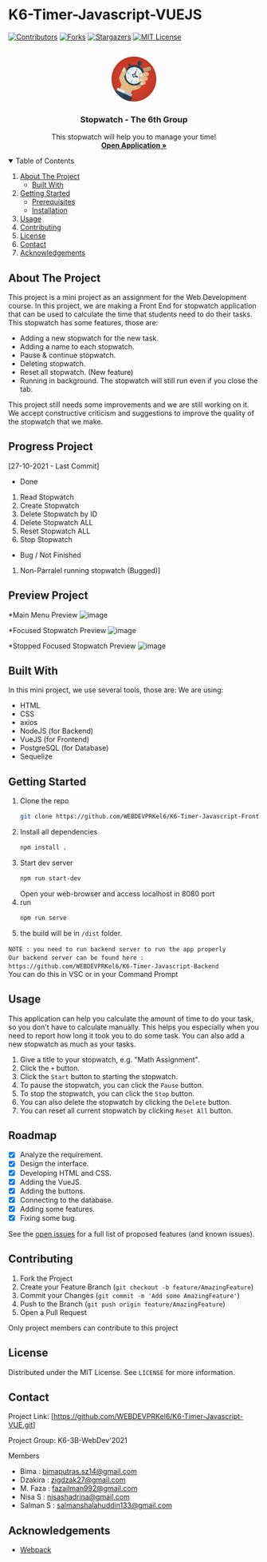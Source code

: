 <!-- PROJECT SHIELDS -->
# K6-Timer-Javascript-VUEJS 

[![Contributors][contributors-shield]][contributors-url]
[![Forks][forks-shield]][forks-url]
[![Stargazers][stars-shield]][stars-url]
[![MIT License][license-shield]][license-url]


<!-- Logo -->

<br />
<div align="center">
  <a href="https://github.com/WEBDEVPRKel6/K6-Timer-Javascript-VUE">
    <img src="icon.png" alt="Logo" width="90" height="90">
  </a>

  <h3 align="center">Stopwatch - The 6th Group</h3>

  <p align="center">
    This stopwatch will help you to manage your time!
    <br />
    <a href="https://github.com/WEBDEVPRKel6/K6-Timer-Javascript-VUE"><strong>Open Application »</strong></a>
    <br />
  </p>
</div>

<!-- TABLE OF CONTENTS -->
<details open="open">
  <summary>Table of Contents</summary>
  <ol>
    <li>
      <a href="#about-the-project">About The Project</a>
      <ul>
        <li><a href="#built-with">Built With</a></li>
      </ul>
    </li>
    <li>
      <a href="#getting-started">Getting Started</a>
      <ul>
        <li><a href="#prerequisites">Prerequisites</a></li>
        <li><a href="#installation">Installation</a></li>
      </ul>
    </li>
    <li><a href="#usage">Usage</a></li>
    <li><a href="#contributing">Contributing</a></li>
    <li><a href="#license">License</a></li>
    <li><a href="#contact">Contact</a></li>
    <li><a href="#acknowledgements">Acknowledgements</a></li>
  </ol>
</details>



<!-- ABOUT THE PROJECT -->
## About The Project

This project is a mini project as an assignment for the Web Development course. In this project, we are making a Front End for stopwatch application that can be used to calculate the time that students need to do their tasks. This stopwatch has some features, those are:

* Adding a new stopwatch for the new task.
* Adding a name to each stopwatch.
* Pause & continue stopwatch.
* Deleting stopwatch.
* Reset all stopwatch. (New feature)
* Running in background. The stopwatch will still run even if you close the tab.

This project still needs some improvements and we are still working on it. We accept constructive criticism and suggestions to improve the quality of the stopwatch that we make.

## Progress Project

[27-10-2021 - Last Commit]
* Done
1. Read Stopwatch
2. Create Stopwatch
3. Delete Stopwatch by ID
4. Delete Stopwatch ALL
5. Reset Stopwatch ALL
6. Stop Stopwatch

* Bug / Not Finished
1. Non-Parralel running stopwatch (Bugged)]

## Preview Project

*Main Menu Preview
![image](https://user-images.githubusercontent.com/61398214/139112022-776dd645-f45f-4773-852f-071675e4fb04.png)

*Focused Stopwatch Preview
![image](https://user-images.githubusercontent.com/61398214/139112144-e94ea85b-6f12-4866-81f6-4d988023f80b.png)

*Stopped Focused Stopwatch Preview
![image](https://user-images.githubusercontent.com/61398214/139112401-b1cb1d7e-0031-4544-85a4-f2ea23f23ea0.png)


## Built With

In this mini project, we use several tools, those are:
We are using:
* HTML
* CSS
* axios
* NodeJS (for Backend)
* VueJS (for Frontend)
* PostgreSQL (for Database)
* Sequelize

<!-- GETTING STARTED -->
## Getting Started

1. Clone the repo
     ```sh
	git clone https://github.com/WEBDEVPRKel6/K6-Timer-Javascript-Frontend.git
    ```
2. Install all dependencies
    ```sh
    npm install .
    ```
3. Start dev server
    ```sh
    npm run start-dev
    ```
    Open your web-browser and access localhost in 8080 port
4. run 
    ```sh
    npm run serve
    ```
5. the build will be in `/dist` folder.

`NOTE : you need to run backend server to run the app properly` </br>
`Our backend server can be found here : https://github.com/WEBDEVPRKel6/K6-Timer-Javascript-Backend` </br>
You can do this in VSC or in your Command Prompt

<!-- USAGE EXAMPLES -->
## Usage

This application can help you calculate the amount of time to do your task, so you don't have to calculate manually. This helps you especially when you need to report how long it took you to do some task. You can also add a new stopwatch as much as your tasks.
1. Give a title to your stopwatch, e.g. "Math Assignment".
2. Click the `+` button.
3. Click the `Start` button to starting the stopwatch.
4. To pause the stopwatch, you can click the `Pause` button.
5. To stop the stopwatch, you can click the `Stop` button.
6. You can also delete the stopwatch by clicking the `Delete` button.
7. You can reset all current stopwatch by clicking `Reset All` button.

<!-- ROADMAP -->
## Roadmap
- [x] Analyze the requirement.
- [x] Design the interface.
- [x] Developing HTML and CSS.
- [x] Adding the VueJS.
- [x] Adding the buttons.
- [x] Connecting to the database.
- [x] Adding some features.
- [x] Fixing some bug.  

See the [open issues](https://github.com/WEBDEVPRKel6/K6-Timer-Javascript-VUE/issues) for a full list of proposed features (and known issues).


<!-- CONTRIBUTING -->
## Contributing

1. Fork the Project
2. Create your Feature Branch (`git checkout -b feature/AmazingFeature`)
3. Commit your Changes (`git commit -m 'Add some AmazingFeature'`)
4. Push to the Branch (`git push origin feature/AmazingFeature`)
5. Open a Pull Request

Only project members can contribute to this project

<!-- LICENSE -->
## License

Distributed under the MIT License. See `LICENSE` for more information.

<!-- CONTACT -->
## Contact

Project Link: [https://github.com/WEBDEVPRKel6/K6-Timer-Javascript-VUE.git]

Project Group: K6-3B-WebDev'2021

Members
* Bima      : bimaputras.sz14@gmail.com
* Dzakira   : zigdzak27@gmail.com
* M. Faza   : fazailman992@gmail.com
* Nisa S    : nisashadrina@gmail.com
* Salman S  : salmanshalahuddin133@gmail.com

<!-- ACKNOWLEDGEMENTS -->
## Acknowledgements
* [Webpack](https://webpack.js.org/)

<!-- MARKDOWN LINKS & IMAGES -->
<!-- https://www.markdownguide.org/basic-syntax/#reference-style-links -->
[contributors-shield]: https://img.shields.io/github/contributors/WEBDEVPRKel6/K6-Timer-Javascript-VUE.svg?style=for-the-badge
[contributors-url]: https://github.com/WEBDEVPRKel6/K6-Timer-Javascript-VUE/graphs/contributors
[forks-shield]: https://img.shields.io/github/forks/WEBDEVPRKel6/K6-Timer-Javascript-VUE.svg?style=for-the-badge
[forks-url]: https://github.com/WEBDEVPRKel6/K6-Timer-Javascript-VUE/network/members
[stars-shield]: https://img.shields.io/github/stars/WEBDEVPRKel6/K6-Timer-Javascript-VUE.svg?style=for-the-badge
[stars-url]: https://github.com/WEBDEVPRKel6/K6-Timer-Javascript-VUE/stargazers
[license-shield]: https://img.shields.io/github/license/WEBDEVPRKel6/K6-Timer-Javascript-VUE.svg?style=for-the-badge
[license-url]: https://github.com/WEBDEVPRKel6/K6-Timer-Javascript-VUE/blob/master/LICENSE.txt
